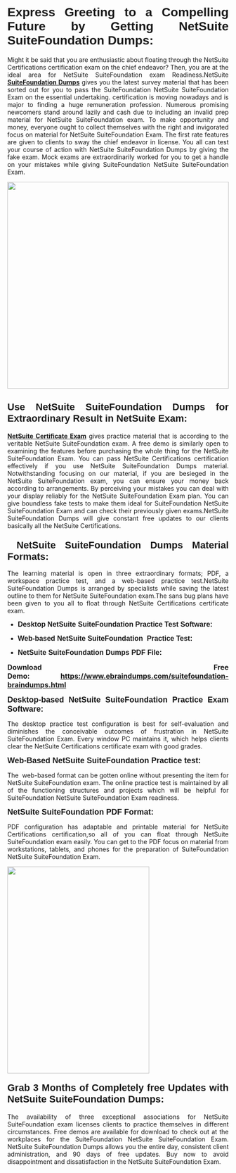 <h1 dir="ltr" style="text-align: justify;"><span style="font-family:Verdana,Geneva,sans-serif;"><b>Express Greeting to a Compelling Future by Getting NetSuite SuiteFoundation Dumps:</b></span></h1>

<p dir="ltr" style="text-align: justify;">Might it be said that you are enthusiastic about floating through the NetSuite Certifications certification exam on the chief endeavor? Then, you are at the ideal area for NetSuite SuiteFoundation exam Readiness.NetSuite <a href="https://www.ebraindumps.com/suitefoundation-braindumps.html" target="_self"><strong>SuiteFoundation Dumps</strong></a> gives you the latest survey material that has been sorted out for you to pass the SuiteFoundation NetSuite SuiteFoundation Exam on the essential undertaking. certification is moving nowadays and is major to finding a huge remuneration profession. Numerous promising newcomers stand around lazily and cash due to including an invalid prep material for NetSuite SuiteFoundation exam. To make opportunity and money, everyone ought to collect themselves with the right and invigorated focus on material for NetSuite SuiteFoundation Exam. The first rate features are given to clients to sway the chief endeavor in license. You all can test your course of action with NetSuite SuiteFoundation Dumps by giving the fake exam. Mock exams are extraordinarily worked for you to get a handle on your mistakes while giving SuiteFoundation NetSuite SuiteFoundation Exam.</p>

<p dir="ltr" style="text-align: justify;"><a href="https://www.ebraindumps.com/suitefoundation-braindumps.html" target="_self"><img alt="" src="https://lh3.googleusercontent.com/pw/AMWts8Aj3tb-wF0OMpw147T1Bg9eAAj9fKo6ifFWMDCc6oU3qtU3KEqtRsEM2KRmm3UaDWRNIl4uKsuW21qaZWMz89XK1ad3jQX9oZiQAoJqInwJqRGpkLNoXMJEdtJjmgXii-lFlTr95P8IcS6Zx1e4FG44=w1098-h617-no?authuser=4" style="width: 100%; height: 470px;" /></a></p>

<h2 dir="ltr" style="text-align: justify;"><span style="font-size:22px;"><span style="font-family:Verdana,Geneva,sans-serif;"><strong>Use NetSuite SuiteFoundation Dumps for Extraordinary Result in NetSuite Exam:</strong></span></span></h2>

<p dir="ltr" style="text-align: justify;"><a href="https://www.ebraindumps.com/netsuite-certifications-dumps.html" target="_self"><strong>NetSuite Certificate Exam</strong></a> gives practice material that is according to the veritable NetSuite SuiteFoundation exam. A free demo is similarly open to examining the features before purchasing the whole thing for the NetSuite SuiteFoundation Exam. You can pass NetSuite Certifications certification effectively if you use NetSuite SuiteFoundation Dumps material. Notwithstanding focusing on our material, if you are besieged in the NetSuite SuiteFoundation exam, you can ensure your money back according to arrangements. By perceiving your mistakes you can deal with your display reliably for the NetSuite SuiteFoundation Exam plan. You can give boundless fake tests to make them ideal for SuiteFoundation NetSuite SuiteFoundation Exam and can check their previously given exams.NetSuite SuiteFoundation Dumps will give constant free updates to our clients basically all the NetSuite Certifications.</p>

<h3 dir="ltr" style="text-align: justify;"><span style="font-size:22px;"><span style="font-family:Verdana,Geneva,sans-serif;"><strong> NetSuite SuiteFoundation Dumps Material Formats:</strong></span></span></h3>

<p dir="ltr" style="text-align: justify;">The learning material is open in three extraordinary formats; PDF, a workspace practice test, and a web-based practice test.NetSuite SuiteFoundation Dumps is arranged by specialists while saving the latest outline to them for NetSuite SuiteFoundation exam.The sans bug plans have been given to you all to float through NetSuite Certifications certificate exam.</p>

<ul dir="ltr">
	<li style="text-align: justify;"><span style="font-size:16px;"><span style="font-family:Verdana,Geneva,sans-serif;"><b>Desktop NetSuite SuiteFoundation Practice Test Software: </b></span></span></li>
	<li style="text-align: justify;">
	<p><span style="font-size:16px;"><span style="font-family:Verdana,Geneva,sans-serif;"><b id="docs-internal-guid-44b45a43-7fff-2325-b530-fbb6de77fdb4">Web-based NetSuite SuiteFoundation  Practice Test:</b></span></span></p>
	</li>
	<li role="presentation" style="text-align: justify;"><span style="font-size:16px;"><span style="font-family:Verdana,Geneva,sans-serif;"><b id="docs-internal-guid-44b45a43-7fff-2325-b530-fbb6de77fdb4">NetSuite SuiteFoundation Dumps PDF File:</b> </span></span></li>
</ul>

<p dir="ltr" style="text-align: justify;"><span style="font-size:16px;"><strong>Download Free Demo: <a href="https://www.ebraindumps.com/suitefoundation-braindumps.html" target="_self">https://www.ebraindumps.com/suitefoundation-braindumps.html</a></strong></span></p>

<p dir="ltr" style="text-align: justify;"><span style="font-size:18px;"><span style="font-family:Verdana,Geneva,sans-serif;"><b id="docs-internal-guid-44b45a43-7fff-2325-b530-fbb6de77fdb4">Desktop-based </b><b>NetSuite SuiteFoundation Practice Exam Software:</b></span></span></p>

<p dir="ltr" style="text-align: justify;">The desktop practice test configuration is best for self-evaluation and diminishes the conceivable outcomes of frustration in NetSuite SuiteFoundation Exam. Every window PC maintains it, which helps clients clear the NetSuite Certifications certificate exam with good grades.</p>

<p dir="ltr" style="text-align: justify;"><span style="font-size:18px;"><span style="font-family:Verdana,Geneva,sans-serif;"><b>Web-Based NetSuite SuiteFoundation Practice test:</b></span></span></p>

<p dir="ltr" style="text-align: justify;">The  web-based format can be gotten online without presenting the item for NetSuite SuiteFoundation exam. The online practice test is maintained by all of the functioning structures and projects which will be helpful for SuiteFoundation NetSuite SuiteFoundation Exam readiness.</p>

<p dir="ltr" style="text-align: justify;"><span style="font-size:18px;"><span style="font-family:Verdana,Geneva,sans-serif;"><b>NetSuite SuiteFoundation PDF Format:</b></span></span></p>

<p dir="ltr" style="text-align: justify;">PDF configuration has adaptable and printable material for NetSuite Certifications certification,so all of you can float through NetSuite SuiteFoundation exam easily. You can get to the PDF focus on material from workstations, tablets, and phones for the preparation of SuiteFoundation NetSuite SuiteFoundation Exam.</p>

<p dir="ltr" style="text-align: justify;"><a href="https://www.ebraindumps.com/suitefoundation-braindumps.html" target="_self"><img alt="" src="https://lh3.googleusercontent.com/pw/AMWts8Cm0-aiB9xC_FPL6GMf_gRc8bGJDkUG0gzD_GNwF--xl3UqafByTFN8nh78SU7aGuHZFgFzPFfPw8DPYtpQLPn5Yzy7__RrfyR3tcnJW6pSf-MMu652cZxPK9fQfq2DRLK-vEhbQGsNVpaasFd-xlwx=w1179-h617-no?authuser=4" style="width: 80%; height: 470px;" /></a></p>

<h4 dir="ltr" style="text-align: justify;"><b><span style="font-size:22px;"><span style="font-family:Verdana,Geneva,sans-serif;">Grab 3 Months of Completely free Updates with NetSuite SuiteFoundation Dumps:</span></span></b></h4>

<p dir="ltr" style="text-align: justify;">The availability of three exceptional associations for NetSuite SuiteFoundation exam licenses clients to practice themselves in different circumstances. Free demos are available for download to check out at the workplaces for the SuiteFoundation NetSuite SuiteFoundation Exam. NetSuite SuiteFoundation Dumps allows you the entire day, consistent client administration, and 90 days of free updates. Buy now to avoid disappointment and dissatisfaction in the NetSuite SuiteFoundation Exam.</p>

<p style="text-align: justify;"> </p>
